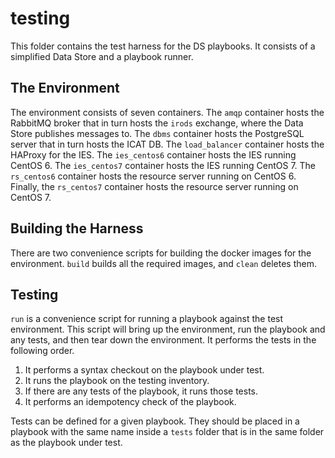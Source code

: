 # testing

This folder contains the test harness for the DS playbooks. It consists of a
simplified Data Store and a playbook runner.

## The Environment

The environment consists of seven containers. The `amqp` container hosts the
RabbitMQ broker that in turn hosts the `irods` exchange, where the Data Store
publishes messages to. The `dbms` container hosts the PostgreSQL server that in
turn hosts the ICAT DB. The `load_balancer` container hosts the HAProxy for the
IES. The `ies_centos6` container hosts the IES running CentOS 6. The
`ies_centos7` container hosts the IES running CentOS 7. The `rs_centos6`
container hosts the resource server running on CentOS 6. Finally, the
`rs_centos7` container hosts the resource server running on CentOS 7.

## Building the Harness

There are two convenience scripts for building the docker images for the
environment. `build` builds all the required images, and `clean` deletes them.

## Testing

`run` is a convenience script for running a playbook against the test
environment. This script will bring up the environment, run the playbook and
any tests, and then tear down the environment. It performs the tests in the
following order.

1. It performs a syntax checkout on the playbook under test.
1. It runs the playbook on the testing inventory.
1. If there are any tests of the playbook, it runs those tests.
1. It performs an idempotency check of the playbook.

Tests can be defined for a given playbook. They should be placed in a playbook
with the same name inside a `tests` folder that is in the same folder as the
playbook under test.
